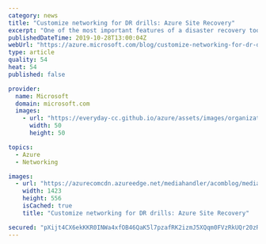 ```yaml
---
category: news
title: "Customize networking for DR drills: Azure Site Recovery"
excerpt: "One of the most important features of a disaster recovery tool is failover readiness. Administrators ensure this by watching out for health signals from the product. Some also choose to set up their own monitoring solutions to track readiness. End to end testing is conducted using disaster recovery (DR)"
publishedDateTime: 2019-10-28T13:00:04Z
webUrl: "https://azure.microsoft.com/blog/customize-networking-for-dr-drills-azure-site-recovery/"
type: article
quality: 54
heat: 54
published: false

provider:
  name: Microsoft
  domain: microsoft.com
  images:
    - url: "https://everyday-cc.github.io/azure/assets/images/organizations/microsoft.com-50x50.jpg"
      width: 50
      height: 50

topics:
  - Azure
  - Networking

images:
  - url: "https://azurecomcdn.azureedge.net/mediahandler/acomblog/media/Default/blog/8c343096-f652-47ef-a1a7-1451d4832dbd.png"
    width: 1423
    height: 556
    isCached: true
    title: "Customize networking for DR drills: Azure Site Recovery"

secured: "pXijt4CX6ekKKR0INWa4xfOB46QaK5l7pzafRK2izmJ5XQqm0FVzRkUQr20zRvqKp05sbOkaVHcJkozXp93llxhC44zRDXiz4BoPBAan31zj/cFVJqc6420HMAWxLAwPqds58zm1guIL3ja9qtdeJrJYhArDOSmf68gfgyB1DcN3XFJnlB0w7bh+7nOi3RsR4/V1vc292ydGLqCBxyg+ACdg1C5HoLoluuHpZIxFYbBURTSmqEelILN2GxjCB/T5pgc4Skiy0vMYhs4BY0QpqCvmdEUNZovNh7gC1gjpD2fRryaeGLBf+p1pPeyTIcnI93d7KdEgkDhifd9fReOZvA==;ug+DbT6qrwDJGa/6uzYkjg=="
---
```


